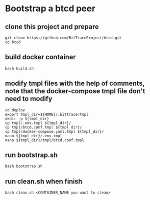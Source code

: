 # Bootstrap a btcd peer

## clone this project and prepare

```shell
git clone https://github.com/BitTraceProject/btcd.git
cd btcd 
```

## build docker container

```shell
bash build.sh
```

## modify tmpl files with the help of comments, note that the docker-compose tmpl file don't need to modify

```shell
cd deploy
export tmpl_dir=${HOME}/.bittrace/tmpl
mkdir -p ${tmpl_dir}
cp tmpl/.env.tmpl ${tmpl_dir}/
cp tmpl/btcd.conf.tmpl ${tmpl_dir}/
cp tmpl/docker-compose.yaml.tmpl ${tmpl_dir}/
nano ${tmpl_dir}/.env.tmpl
nano ${tmpl_dir}/tmpl/btcd.conf.tmpl
```

## run bootstrap.sh

```shell
bash bootstrap.sh
```

## run clean.sh when finish

```shell
bash clean.sh <CONTAINER_NAME you want to clean>
```
